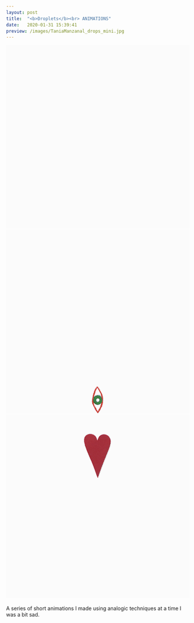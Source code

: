 ```yaml
---
layout: post
title:  "<b>Droplets</b><br> ANIMATIONS"
date:   2020-01-31 15:39:41
preview: /images/TaniaManzanal_drops_mini.jpg
---
```


<div class="row">


<div class="column">
<img src="/images/TaniaManzanal_SolidTears.gif" alt="drawing">

</div>

<div class="column">
<img src="/images/TaniaManzanal_GoingPlaces.gif" alt="drawing">

</div>

<div class="column">
<img src="/images/TaniaManzanal_HappyValentines.gif" alt="drawing">

</div></div>

<br>
A series of short animations I made using analogic techniques at a time I was a bit sad. 

